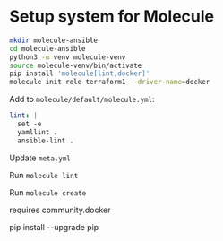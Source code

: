 # Setup system for Molecule

``` bash
mkdir molecule-ansible
cd molecule-ansible
python3 -m venv molecule-venv
source molecule-venv/bin/activate
pip install 'molecule[lint,docker]'
molecule init role terraform1 --driver-name=docker
```

Add to `molecule/default/molecule.yml`:
```yaml
lint: |
  set -e
  yamllint .
  ansible-lint .
```

Update `meta.yml`

Run `molecule lint`

Run `molecule create`


requires community.docker

pip install --upgrade pip

